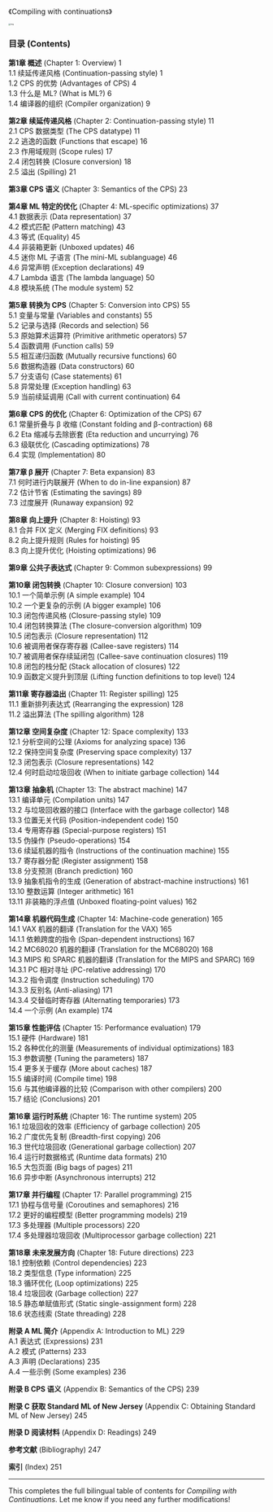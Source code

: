 《Compiling with continuations》

<img src="https://p.ipic.vip/4df9eh.jpg" alt="img" style="zoom:25%;" />



### 目录 (Contents)

**第1章 概述** (Chapter 1: Overview) 1  
1.1 续延传递风格 (Continuation-passing style) 1  
1.2 CPS 的优势 (Advantages of CPS) 4  
1.3 什么是 ML? (What is ML?) 6  
1.4 编译器的组织 (Compiler organization) 9

**第2章 续延传递风格** (Chapter 2: Continuation-passing style) 11  
2.1 CPS 数据类型 (The CPS datatype) 11  
2.2 逃逸的函数 (Functions that escape) 16  
2.3 作用域规则 (Scope rules) 17  
2.4 闭包转换 (Closure conversion) 18  
2.5 溢出 (Spilling) 21

**第3章 CPS 语义** (Chapter 3: Semantics of the CPS) 23

**第4章 ML 特定的优化** (Chapter 4: ML-specific optimizations) 37  
4.1 数据表示 (Data representation) 37  
4.2 模式匹配 (Pattern matching) 43  
4.3 等式 (Equality) 45  
4.4 非装箱更新 (Unboxed updates) 46  
4.5 迷你 ML 子语言 (The mini-ML sublanguage) 46  
4.6 异常声明 (Exception declarations) 49  
4.7 Lambda 语言 (The lambda language) 50  
4.8 模块系统 (The module system) 52

**第5章 转换为 CPS** (Chapter 5: Conversion into CPS) 55  
5.1 变量与常量 (Variables and constants) 55  
5.2 记录与选择 (Records and selection) 56  
5.3 原始算术运算符 (Primitive arithmetic operators) 57  
5.4 函数调用 (Function calls) 59  
5.5 相互递归函数 (Mutually recursive functions) 60  
5.6 数据构造器 (Data constructors) 60  
5.7 分支语句 (Case statements) 61  
5.8 异常处理 (Exception handling) 63  
5.9 当前续延调用 (Call with current continuation) 64

**第6章 CPS 的优化** (Chapter 6: Optimization of the CPS) 67  
6.1 常量折叠与 β 收缩 (Constant folding and β-contraction) 68  
6.2 Eta 缩减与去除嵌套 (Eta reduction and uncurrying) 76  
6.3 级联优化 (Cascading optimizations) 78  
6.4 实现 (Implementation) 80

**第7章 β 展开** (Chapter 7: Beta expansion) 83  
7.1 何时进行内联展开 (When to do in-line expansion) 87  
7.2 估计节省 (Estimating the savings) 89  
7.3 过度展开 (Runaway expansion) 92

**第8章 向上提升** (Chapter 8: Hoisting) 93  
8.1 合并 FIX 定义 (Merging FIX definitions) 93  
8.2 向上提升规则 (Rules for hoisting) 95  
8.3 向上提升优化 (Hoisting optimizations) 96

**第9章 公共子表达式** (Chapter 9: Common subexpressions) 99

**第10章 闭包转换** (Chapter 10: Closure conversion) 103  
10.1 一个简单示例 (A simple example) 104  
10.2 一个更复杂的示例 (A bigger example) 106  
10.3 闭包传递风格 (Closure-passing style) 109  
10.4 闭包转换算法 (The closure-conversion algorithm) 109  
10.5 闭包表示 (Closure representation) 112  
10.6 被调用者保存寄存器 (Callee-save registers) 114  
10.7 被调用者保存续延闭包 (Callee-save continuation closures) 119  
10.8 闭包的栈分配 (Stack allocation of closures) 122  
10.9 函数定义提升到顶层 (Lifting function definitions to top level) 124

**第11章 寄存器溢出** (Chapter 11: Register spilling) 125  
11.1 重新排列表达式 (Rearranging the expression) 128  
11.2 溢出算法 (The spilling algorithm) 128

**第12章 空间复杂度** (Chapter 12: Space complexity) 133  
12.1 分析空间的公理 (Axioms for analyzing space) 136  
12.2 保持空间复杂度 (Preserving space complexity) 137  
12.3 闭包表示 (Closure representations) 142  
12.4 何时启动垃圾回收 (When to initiate garbage collection) 144

**第13章 抽象机** (Chapter 13: The abstract machine) 147  
13.1 编译单元 (Compilation units) 147  
13.2 与垃圾回收器的接口 (Interface with the garbage collector) 148  
13.3 位置无关代码 (Position-independent code) 150  
13.4 专用寄存器 (Special-purpose registers) 151  
13.5 伪操作 (Pseudo-operations) 154  
13.6 续延机器的指令 (Instructions of the continuation machine) 155  
13.7 寄存器分配 (Register assignment) 158  
13.8 分支预测 (Branch prediction) 160  
13.9 抽象机指令的生成 (Generation of abstract-machine instructions) 161  
13.10 整数运算 (Integer arithmetic) 161  
13.11 非装箱的浮点值 (Unboxed floating-point values) 162

**第14章 机器代码生成** (Chapter 14: Machine-code generation) 165  
14.1 VAX 机器的翻译 (Translation for the VAX) 165  
14.1.1 依赖跨度的指令 (Span-dependent instructions) 167  
14.2 MC68020 机器的翻译 (Translation for the MC68020) 168  
14.3 MIPS 和 SPARC 机器的翻译 (Translation for the MIPS and SPARC) 169  
14.3.1 PC 相对寻址 (PC-relative addressing) 170  
14.3.2 指令调度 (Instruction scheduling) 170  
14.3.3 反别名 (Anti-aliasing) 171  
14.3.4 交替临时寄存器 (Alternating temporaries) 173  
14.4 一个示例 (An example) 174

**第15章 性能评估** (Chapter 15: Performance evaluation) 179  
15.1 硬件 (Hardware) 181  
15.2 各种优化的测量 (Measurements of individual optimizations) 183  
15.3 参数调整 (Tuning the parameters) 187  
15.4 更多关于缓存 (More about caches) 187  
15.5 编译时间 (Compile time) 198  
15.6 与其他编译器的比较 (Comparison with other compilers) 200  
15.7 结论 (Conclusions) 201

**第16章 运行时系统** (Chapter 16: The runtime system) 205  
16.1 垃圾回收的效率 (Efficiency of garbage collection) 205  
16.2 广度优先复制 (Breadth-first copying) 206  
16.3 世代垃圾回收 (Generational garbage collection) 207  
16.4 运行时数据格式 (Runtime data formats) 210  
16.5 大包页面 (Big bags of pages) 211  
16.6 异步中断 (Asynchronous interrupts) 212

**第17章 并行编程** (Chapter 17: Parallel programming) 215  
17.1 协程与信号量 (Coroutines and semaphores) 216  
17.2 更好的编程模型 (Better programming models) 219  
17.3 多处理器 (Multiple processors) 220  
17.4 多处理器垃圾回收 (Multiprocessor garbage collection) 221

**第18章 未来发展方向** (Chapter 18: Future directions) 223  
18.1 控制依赖 (Control dependencies) 223  
18.2 类型信息 (Type information) 225  
18.3 循环优化 (Loop optimizations) 225  
18.4 垃圾回收 (Garbage collection) 227  
18.5 静态单赋值形式 (Static single-assignment form) 228  
18.6 状态线索 (State threading) 228

**附录 A ML 简介** (Appendix A: Introduction to ML) 229  
A.1 表达式 (Expressions) 231  
A.2 模式 (Patterns) 233  
A.3 声明 (Declarations) 235  
A.4 一些示例 (Some examples) 236

**附录 B CPS 语义** (Appendix B: Semantics of the CPS) 239



**附录 C 获取 Standard ML of New Jersey** (Appendix C: Obtaining Standard ML of New Jersey) 245

**附录 D 阅读材料** (Appendix D: Readings) 249

**参考文献** (Bibliography) 247

**索引** (Index) 251

---

This completes the full bilingual table of contents for *Compiling with Continuations*. Let me know if you need any further modifications!
